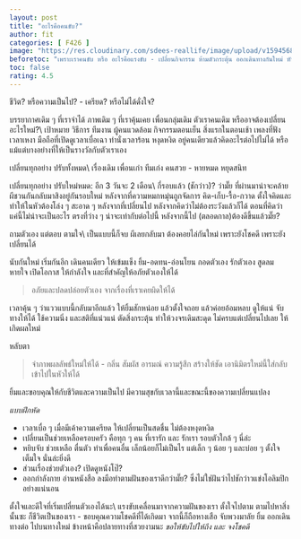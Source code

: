 ```yaml
---
layout: post
title: "อะไรคือคนขับ?"
author: fit
categories: [ F426 ]
image: "https://res.cloudinary.com/sdees-reallife/image/upload/v1594568170/1473257973974.jpg"
beforetoc: "เพราะเราคนขับ หรือ อะไรคือแรงขับ - เปลี่ยนกิจกรรม ห้ามตัวกระตุ้น ออกเดินทางกันใหม่ หันหลังให้ความหมกหมุ่น"
toc: false
rating: 4.5
---
```

ชีวิต? หรือความเป็นไป? - เครียด? หรือไม่ได้ดั่งใจ?

บรรยากาศเดิม ๆ ที่เราจำได้ ภาพเดิม ๆ ที่เราคุ้นเคย เพื่อนกลุ่มเดิม ตัวเราคนเดิม หรืออาจต้องเปลี่ยนอะไรใหม่?\\
เป้าหมาย วิธีการ ทีมงาน ผู้คนแวดล้อม กิจกรรมตอนเย็น สิ่งแรกในตอนเช้า เพลงที่ฟังเวลาเหงา มือถือที่เปิดดูเวลาเบื่อเฉา ท่านั่งเวลาร้อน หงุดหงิด อยู่คนเดียวแล้วคิดอะไรต่อไปไม่ได้ หรือแม้แต่บางอย่างที่ให้เป็นรางวัลกับตัวเราเอง

เปลี่ยนทุกอย่าง ปรับทั้งหมด\\
เรื่องเดิม เพื่อนเก่า ทีมเก่ง คนสวย - หายหมด หยุดสนิท

เปลี่ยนทุกอย่าง ปรับใหม่หมด: อีก 3 วันจะ 2 เดือน\\
กี่รอบแล้ว (ชักว่าว)? ว่ามั๊ย ที่ผ่านมาน่าจะคล้ายผีชวนกันกลับมาสิงอยู่กันรอบใหม่ หลังจากที่ความหมกหมุ่นถูกจัดการ คิด-เก็บ-รื้อ-กวาด ตั้งใจคิดและทำให้ในหัวต้องโล่ง ๆ สะอาด ๆ หลังจากที่เปลี่ยนไป หลังจากคิดว่าไม่ต้องระวังแล้วก็ได้ ตอนที่คิดว่า แค่นี้ไม่น่าจะเป็นอะไร ตรงที่ว่าง ๆ น่าจะเท่ากับต่อไปนี้ หลังจากนี้ไป (ตลอดกาล)ต้องดีขึ้นแล้วมั๊ย?

ถามตัวเอง แต่ตอบ ตามใจ\\
เป็นแบบนี้ก็จบ ผีเลยกลับมา ต้องคอยไล่กันใหม่ เพราะยังโชคดี เพราะยังเปลี่ยนได้

นับกันใหม่ เริ่มกันอีก เดินคนเดียว ให้เข้มแข็ง ยิ้ม-อดทน-อ่อนโยน กอดตัวเอง รักตัวเอง สูดลมหายใจ เปิดโอกาส ให้กำลังใจ และที่สำคัญให้อภัยตัวเองให้ได้

> อภัยและปลดปล่อยตัวเอง จากเรื่องที่เราเคยผิดให้ได้

เวลาคุ้น ๆ ว่าแววแบบนี้กลับมาอีกแล้ว ให้ยิ้มสักหน่อย แล้วตั้งใจถอย แล้วค่อยอ้อมหลบ ดูให้แน่ จับทางให้ได้ ใช้ความนิ่ง และสติที่แน่วแน่ ตัดสิ่งกระตุ้น ทำให้วงจรเดิมสะดุด ไม่ครบแต่เปลี่ยนไปเลย ให้เกิดผลใหม่

หลับตา

> จำภาพผลลัพธ์ใหม่ให้ได้ - กลิ่น สัมผัส อารมณ์ ความรู้สึก สร้างให้ชัด เอานิมิตรใหม่นี้ใส่กลับเข้าไปในหัวให้ได้

ยิ้มและขอบคุณให้กับชีวิตและความเป็นไป มีความสุขกับเวลานี้และขณะนี้ของความเปลี่ยนแปลง

*แบบฝึกหัด*
- เวลาเบื่อ ๆ เมื่อมีเค้าความเครียด ให้เปลี่ยนเป็นสดชื่น ไม่ต้องหงุดหงิด
- เปลี่ยนเป็นช่วยเหลือครอบครัว คือทุก ๆ คน ที่เรารัก และ รักเรา รอบตัวใกล้ ๆ นี่ล่ะ
- หยิบจับ ช่วยเหลือ ตื่นตัว ทำเพื่อคนอื่น เล็กน้อยก็ไม่เป็นไร แต่เล็ก ๆ น้อย ๆ และบ่อย ๆ ตั้งใจ เต็มใจ นั่นล่ะยิ่งดี
- ส่วนเรื่องช่วยตัวเอง? เปิดดูหนังโป๊?
- ออกกำลังกาย อ่านหนังสือ ลงมือทำตามฝันของเราดีกว่ามั๊ย? ซึ่งไม่ใช่ฝันว่าไปชักว่าวแข่งโอลิมปิกอย่างแน่นอน

ตั้งใจและดีใจที่เริ่มเปลี่ยนตัวเองได้นะ\\
แรงขับเคลื่อนมาจากความฝันของเรา ตั้งใจไปตาม ตามไปหาสิ่งนั้นซะ ก็ชีวิตเป็นของเรา - ขอบคุณความโชคดีที่ได้เกิดมา จากนี้ก็ถือหางเสือ จับพวงมาลัย ยิ้ม ออกเดินทางต่อ ไปบนทางใหม่ ข้างหน้าคือปลายทางที่สวยงามนะ *ขอให้ขับไปให้ถึง และ จงโชคดี*

